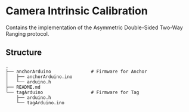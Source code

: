 # Camera Intrinsic Calibration

Contains the implementation of the Asymmetric Double-Sided Two-Way Ranging protocol.

## Structure
```
.
├── anchorArduino               # Firmware for Anchor
│   ├── anchorArduino.ino
│   └── arduino.h
├── README.md
└── tagArduino                  # Firmware for Tag
    ├── arduino.h
    └── tagArduino.ino
```